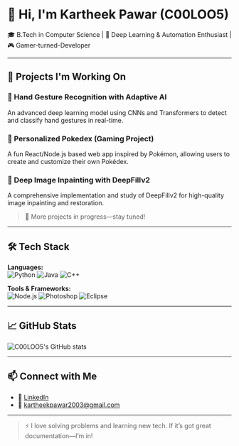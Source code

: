 # 👋 Hi, I'm Kartheek Pawar (C00LOO5)

🎓 B.Tech in Computer Science | 🧠 Deep Learning & Automation Enthusiast | 🎮 Gamer-turned-Developer

---

## 🚀 Projects I'm Working On

### 🤖 Hand Gesture Recognition with Adaptive AI
An advanced deep learning model using CNNs and Transformers to detect and classify hand gestures in real-time.

### 🧬 Personalized Pokedex (Gaming Project)
A fun React/Node.js based web app inspired by Pokémon, allowing users to create and customize their own Pokédex.

### 🎨 Deep Image Inpainting with DeepFillv2
A comprehensive implementation and study of DeepFillv2 for high-quality image inpainting and restoration.

> 🔨 More projects in progress—stay tuned!

---

## 🛠 Tech Stack

**Languages:**  
![Python](https://img.shields.io/badge/Python-3776AB?style=flat&logo=python&logoColor=white)
![Java](https://img.shields.io/badge/Java-007396?style=flat&logo=java&logoColor=white)
![C++](https://img.shields.io/badge/C++-00599C?style=flat&logo=c%2B%2B&logoColor=white)

**Tools & Frameworks:**  
![Node.js](https://img.shields.io/badge/Node.js-339933?style=flat&logo=node-dot-js&logoColor=white)
![Photoshop](https://img.shields.io/badge/Adobe%20Photoshop-31A8FF?style=flat&logo=Adobe%20Photoshop&logoColor=white)
![Eclipse](https://img.shields.io/badge/Eclipse-2C2255?style=flat&logo=eclipse&logoColor=white)

---

## 📈 GitHub Stats

![C00LOO5's GitHub stats](https://github-readme-stats.vercel.app/api?username=C00LOO5&show_icons=true&theme=tokyonight&hide_border=true)

---

## 📫 Connect with Me

- 💼 [LinkedIn](https://www.linkedin.com/in/kartheek-pawar-109b761b2/)
- 📧 kartheekpawar2003@gmail.com

---

> ⚡ I love solving problems and learning new tech. If it’s got great documentation—I’m in!
